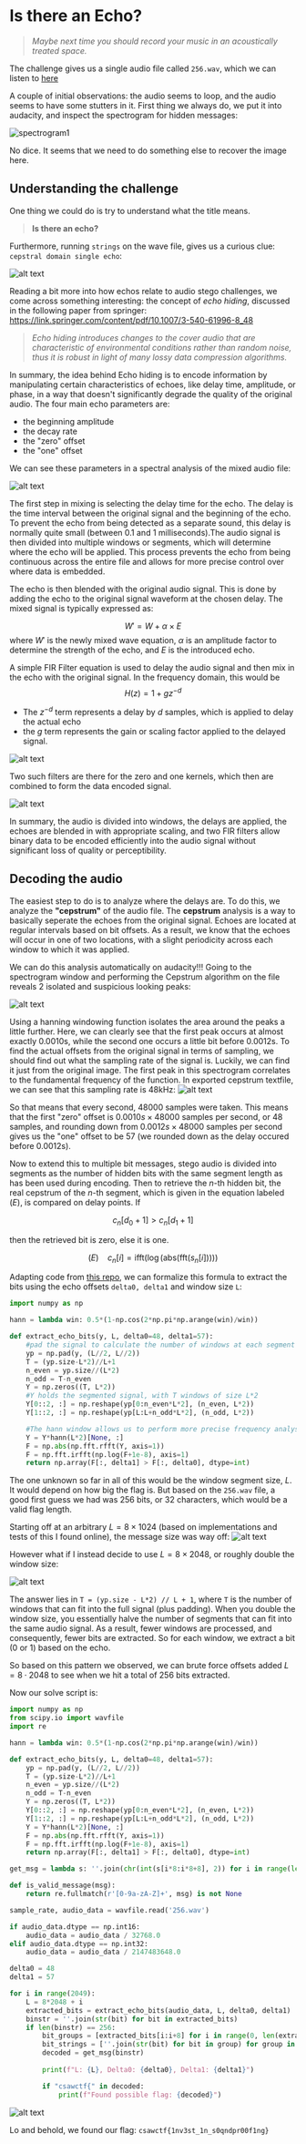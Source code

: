 # Is there an Echo?


> *Maybe next time you should record your music in an acoustically treated space.*


The challenge gives us a single audio file called `256.wav`, which we can listen to 
[here](https://github.com/RedFlame2112/CSAW-CTF-Quals-2024-Writeups/blob/master/Is%20there%20an%20echo%3F/256.wav)

A couple of initial observations: the audio seems to loop, and the audio seems to have some stutters in it. First thing we always do, we put it into audacity, and inspect the spectrogram for hidden messages:

![spectrogram1](image.png)

No dice. It seems that we need to do something else to recover the image here.

## Understanding the challenge

One thing we could do is try to understand what the title means. 
> **Is there an echo?**

Furthermore, running `strings` on the wave file, gives us a curious clue: `cepstral domain single echo`:

![alt text](image-6.png)


Reading a bit more into how echos relate to audio stego challenges, we come across something interesting: the concept of *echo hiding*, discussed in the following paper from springer:
https://link.springer.com/content/pdf/10.1007/3-540-61996-8_48

> *Echo hiding introduces changes to the cover audio that are characteristic of environmental conditions rather than random noise, thus it is robust in light of many lossy data compression algorithms.*

In summary, the idea behind Echo hiding is to encode information by manipulating certain characteristics of echoes, like delay time, amplitude, or phase, in a way that doesn't significantly degrade the quality of the original audio. The four main echo parameters are:
- the beginning amplitude 
- the decay rate 
- the "zero" offset 
- the "one" offset

We can see these parameters in a spectral analysis of the mixed audio file:

![alt text](image-1.png)

The first step in mixing is selecting the delay time for the echo. The delay is the time interval between the original signal and the beginning of the echo. To prevent the echo from being detected as a separate sound, this delay is normally quite small (between 0.1 and 1 milliseconds).The audio signal is then divided into multiple windows or segments, which will determine where the echo will be applied. This process prevents the echo from being continuous across the entire file and allows for more precise control over where data is embedded. 


The echo is then blended with the original audio signal. This is done by adding the echo to the original signal waveform at the chosen delay. The mixed signal is typically expressed as:

$$W' = W + \alpha \times E$$ 
where $W'$ is the newly mixed wave equation, $\alpha$ is an amplitude factor to determine the strength of the echo, and $E$ is the introduced echo. 

A simple FIR Filter equation is used to delay the audio signal and then mix in the echo with the original signal. In the frequency domain, this would be
$$H(z) = 1 + gz^{-d}$$
- The $z^{-d}$ term represents a delay by $d$ samples, which is applied to delay the actual echo
- the $g$ term represents the gain or scaling factor applied to the delayed signal. 

![alt text](image-2.png)


Two such filters are there for the zero and one kernels, which then are combined to form the data encoded signal. 

![alt text](image-3.png)


In summary, the audio is divided into windows, the delays are applied, the echoes are blended in with appropriate scaling, and two FIR filters allow binary data to be encoded efficiently into the audio signal without significant loss of quality or perceptibility.

## Decoding the audio

The easiest step to do is to analyze where the delays are. To do this, we analyze the **"cepstrum"** of the audio file. The **cepstrum** analysis is a way to basically seperate the echoes from the original signal. Echoes are located at regular intervals based on bit offsets. As a result, we know that the echoes will occur in one of two locations, with a slight periodicity across each window to which it was applied.


We can do this analysis automatically on audacity!!! Going to the spectrogram window and performing the Cepstrum algorithm on the file reveals 2 isolated and suspicious looking peaks:

![alt text](image-4.png)

Using a hanning windowing function isolates the area around the peaks a little further. Here, we can clearly see that the first peak occurs at almost exactly 0.0010s, while the second one occurs a little bit before 0.0012s. To find the actual offsets from the original signal in terms of sampling, we should find out what the sampling rate of the signal is. Luckily, we can find it just from the original image. The first peak in this spectrogram correlates to the fundamental frequency of the function. In exported cepstrum textfile, we can see that this sampling rate is 48kHz:
![alt text](image-5.png)

So that means that every second, 48000 samples were taken. This means that the first "zero" offset is $0.0010s \times 48000 \ \text{samples per second}$, or 48 samples, and rounding down from $0.0012s \times 48000 \ \text{samples per second}$ gives us the "one" offset to be $57$ (we rounded down as the delay occured before 0.0012s).

Now to extend this to multiple bit messages, stego audio is divided into segments as the number of hidden bits with the same segment length as has been used during encoding. Then to retrieve the $n$-th hidden bit, the real cepstrum of the $n$-th segment, which is given in the equation labeled $(E)$, is compared on delay points. If 


$$c_n[d_0 + 1] > c_n[d_1 + 1]$$

then the retrieved bit is zero, else it is one.


$$(E) \ \ \ \ c_n[i] = \text{ifft} \left( \log \left( \text{abs} \left( \text{fft} \left( s_n[i] \right) \right) \right) \right)$$

Adapting code from [this repo](https://github.com/ctralie/EchoHiding/blob/b74a9b3a749ee7ebed71ed6c1c5de478560dcd0e/echohiding.py), we can formalize this formula to extract the bits using the echo offsets `delta0, delta1` and window size `L`: 

```py
import numpy as np

hann = lambda win: 0.5*(1-np.cos(2*np.pi*np.arange(win)/win))

def extract_echo_bits(y, L, delta0=48, delta1=57):
    #pad the signal to calculate the number of windows at each segment
    yp = np.pad(y, (L//2, L//2))
    T = (yp.size-L*2)//L+1
    n_even = yp.size//(L*2)
    n_odd = T-n_even
    Y = np.zeros((T, L*2))
    #Y holds the segmented signal, with T windows of size L*2
    Y[0::2, :] = np.reshape(yp[0:n_even*L*2], (n_even, L*2))
    Y[1::2, :] = np.reshape(yp[L:L+n_odd*L*2], (n_odd, L*2))

    #The hann window allows us to perform more precise frequency analysis when doing FFTs
    Y = Y*hann(L*2)[None, :]
    F = np.abs(np.fft.rfft(Y, axis=1))
    F = np.fft.irfft(np.log(F+1e-8), axis=1)
    return np.array(F[:, delta1] > F[:, delta0], dtype=int)
```
The one unknown so far in all of this would be the window segment size, $L$. It would depend on how big the flag is. But based on the `256.wav` file, a good first guess we had was 256 bits, or 32 characters, which would be a valid flag length. 

Starting off at an arbitrary $L = 8 \times 1024$ (based on implementations and tests of this I found online), the message size was way off:
![alt text](image-7.png)

However what if I instead decide to use $L = 8 \times 2048$, or roughly double the window size:

![alt text](image-8.png)

The answer lies in `T = (yp.size - L*2) // L + 1`, where `T` is the number of windows that can fit into the full signal (plus padding). When you double the window size, you essentially halve the number of segments that can fit into the same audio signal. As a result, fewer windows are processed, and consequently, fewer bits are extracted. So for each window, we extract a bit (0 or 1) based on the echo. 

So based on this pattern we observed, we can brute force offsets added $L = 8 \cdot 2048$ to see when we hit a total of 256 bits extracted.


Now our solve script is:

```py
import numpy as np
from scipy.io import wavfile
import re

hann = lambda win: 0.5*(1-np.cos(2*np.pi*np.arange(win)/win))

def extract_echo_bits(y, L, delta0=48, delta1=57):
    yp = np.pad(y, (L//2, L//2))
    T = (yp.size-L*2)//L+1
    n_even = yp.size//(L*2)
    n_odd = T-n_even
    Y = np.zeros((T, L*2))
    Y[0::2, :] = np.reshape(yp[0:n_even*L*2], (n_even, L*2))
    Y[1::2, :] = np.reshape(yp[L:L+n_odd*L*2], (n_odd, L*2))
    Y = Y*hann(L*2)[None, :]
    F = np.abs(np.fft.rfft(Y, axis=1))
    F = np.fft.irfft(np.log(F+1e-8), axis=1)
    return np.array(F[:, delta1] > F[:, delta0], dtype=int)

get_msg = lambda s: ''.join(chr(int(s[i*8:i*8+8], 2)) for i in range(len(s)//8))

def is_valid_message(msg):
    return re.fullmatch(r'[0-9a-zA-Z]+', msg) is not None

sample_rate, audio_data = wavfile.read('256.wav')

if audio_data.dtype == np.int16:
    audio_data = audio_data / 32768.0
elif audio_data.dtype == np.int32:
    audio_data = audio_data / 2147483648.0

delta0 = 48
delta1 = 57

for i in range(2049):  
    L = 8*2048 + i
    extracted_bits = extract_echo_bits(audio_data, L, delta0, delta1)
    binstr = ''.join(str(bit) for bit in extracted_bits)
    if len(binstr) == 256:  
        bit_groups = [extracted_bits[i:i+8] for i in range(0, len(extracted_bits), 8)]
        bit_strings = [''.join(str(bit) for bit in group) for group in bit_groups]
        decoded = get_msg(binstr)
        
        print(f"L: {L}, Delta0: {delta0}, Delta1: {delta1}")

        if "csawctf{" in decoded:
            print(f"Found possible flag: {decoded}")
```

![alt text](image-9.png)

Lo and behold, we found our flag: `csawctf{1nv3st_1n_s0qndpr00f1ng}`
